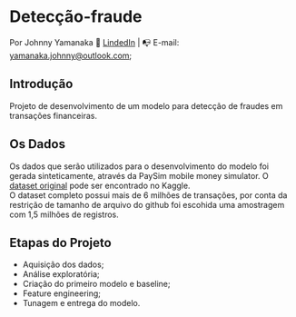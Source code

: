 # Detecção-fraude
Por Johnny Yamanaka
:raising_hand: [LindedIn](https://www.linkedin.com/in/johnny-yamanaka/) | :mailbox_with_no_mail: E-mail: yamanaka.johnny@outlook.com;  

## Introdução
Projeto de desenvolvimento de um modelo para detecção de fraudes em transações financeiras.  


## Os Dados
Os dados que serão utilizados para o desenvolvimento do modelo foi gerada sinteticamente, através da PaySim mobile money simulator. O [dataset original](https://www.kaggle.com/datasets/ealaxi/paysim1) pode ser encontrado no Kaggle.  
O dataset completo possui mais de 6 milhões de transações, por conta da restrição de tamanho de arquivo do github foi escohida uma amostragem com 1,5 milhões de registros.

## Etapas do Projeto
* Aquisição dos dados;
* Análise exploratória;
* Criação do primeiro modelo e baseline;
* Feature engineering;
* Tunagem e entrega do modelo.



